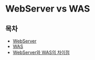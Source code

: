 # WebServer vs WAS

## 목차
- [WebServer](WebServer.md)
- [WAS](WebApplicationServer.md)
- [WebServer와 WAS의 차이점](Difference.md)
